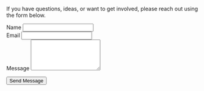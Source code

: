 If you have questions, ideas, or want to get involved, please reach out using the form below.

<form action="https://formspree.io/f/xvgqrdqn" method="POST" class="space-y-6 mt-6">
  <div>
    <label for="name" class="block text-sm font-semibold text-gray-700">Name</label>
    <input type="text" name="name" id="name" required
           class="mt-1 block w-full border border-gray-300 rounded px-4 py-2 shadow-sm focus:ring-blue-500 focus:border-blue-500">
  </div>

  <div>
    <label for="email" class="block text-sm font-semibold text-gray-700">Email</label>
    <input type="email" name="email" id="email" required
           class="mt-1 block w-full border border-gray-300 rounded px-4 py-2 shadow-sm focus:ring-blue-500 focus:border-blue-500">
  </div>

  <div>
    <label for="message" class="block text-sm font-semibold text-gray-700">Message</label>
    <textarea name="message" id="message" rows="5" required
              class="mt-1 block w-full border border-gray-300 rounded px-4 py-2 shadow-sm focus:ring-blue-500 focus:border-blue-500"></textarea>
  </div>

  <button type="submit"
          class="bg-blue-600 hover:bg-blue-700 text-white font-semibold py-3 px-6 rounded transition duration-200 block">
    Send Message
  </button>
</form>
